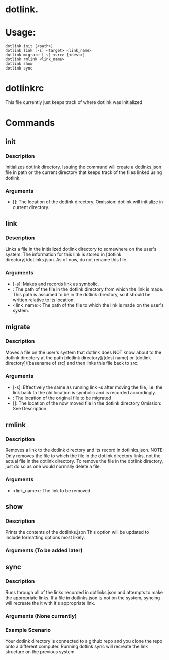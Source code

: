 # dotlink.

# Usage:  
    dotlink init [<path>]
    dotlink link [-s] <target> <link_name>
    dotlink migrate [-s] <src> [<dest>] 
    dotlink rmlink <link_name>
    dotlink show 
    dotlink sync

# dotlinkrc
This file currently just keeps track of where dotlink was initialized

# Commands 

## init

### Description
Initializes dotlink directory. Issuing the command will create a dotlinks.json 
file in path or the current directory that keeps track of the files linked
using dotlink.

### Arguments
* [<path>]: The location of the dotlink directory.
Omission: dotlink will initialize in current directory.

## link

### Description
Links a file in the initialized dotlink directory to somewhere on the user's system.
The information for this link is stored in [dotlink directory]/dotlinks.json. As of 
now, do not rename this file.

### Arguments
* [-s]: Makes and records link as symbolic.
* <target>: The path of the file in the dotlink directory from which the link is made.
This path is assumed to be in the dotlink directory, so it should be written relative to 
its location.
* <link_name>: The path of the file to which the link is made on the user's system.

## migrate

### Description
Moves a file on the user's system that dotlink does NOT know about to the 
dotlink directory at the path [dotlink directory]/[dest name] or [dotlink directory]/[basename of src]
and then links this file back to src. 

### Arguments
* [-s]: Effectively the same as running link -s after moving the file, i.e. the link back 
to the old location is symbolic and is recorded accordingly.
* <src>: The location of the original file to be migrated
* [<dest>]: The location of the now moved file in the dotlink directory
Omission: See Description

## rmlink

### Description
Removes a link to the dotlink directory and its record in dotlinks.json. 
NOTE: Only removes the file to which the file in the dotlink directory links, not the actual file
in the dotlink directory. To remove the file in the dotlink directory, just do so as one would
normally delete a file. 

### Arguments
* <link_name>: The link to be removed

## show

### Description
Prints the contents of the dotlinks.json This option will be updated to include formatting options most likely.

### Arguments (To be added later)

## sync

### Description
Runs through all of the links recorded in dotlinks.json and attempts to make the appropriate links. 
If a file in dotlinks.json is not on the system, syncing will recreate the it with it's appropriate link. 

### Arguments (None currently)

### Example Scenario
Your dotlink directory is connected to a github repo and you clone the repo onto a different computer. Running
dotlink sync will recreate the link structure on the previous system. 

